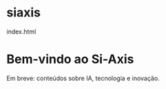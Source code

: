 # siaxis
index.html
<!DOCTYPE html>
<html lang="pt-BR">
<head>
  <meta charset="UTF-8">
  <title>Si-Axis</title>
</head>
<body>
  <h1>Bem-vindo ao Si-Axis</h1>
  <p>Em breve: conteúdos sobre IA, tecnologia e inovação.</p>
</body>
</html>
